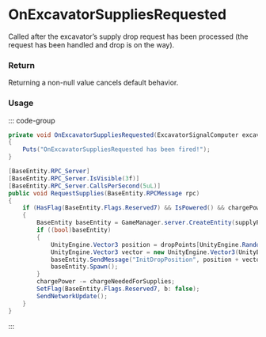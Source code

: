 # OnExcavatorSuppliesRequested
<Badge type="info" text="Electronic"/>[<Badge type="danger" text="Carbon Compatible"/>](https://github.com/CarbonCommunity/Carbon)[<Badge type="warning" text="Oxide Compatible"/>](https://github.com/OxideMod/Oxide.Rust)
Called after the excavator’s supply drop request has been processed (the request has been handled and drop is on the way).

### Return
Returning a non-null value cancels default behavior.

### Usage
::: code-group
```csharp [Example]
private void OnExcavatorSuppliesRequested(ExcavatorSignalComputer excavatorSignalComputer, BasePlayer player, BaseEntity local0)
{
	Puts("OnExcavatorSuppliesRequested has been fired!");
}
```
```csharp [Source — Assembly-CSharp @ ExcavatorSignalComputer]
[BaseEntity.RPC_Server]
[BaseEntity.RPC_Server.IsVisible(3f)]
[BaseEntity.RPC_Server.CallsPerSecond(5uL)]
public void RequestSupplies(BaseEntity.RPCMessage rpc)
{
	if (HasFlag(BaseEntity.Flags.Reserved7) && IsPowered() && chargePower >= chargeNeededForSupplies)
	{
		BaseEntity baseEntity = GameManager.server.CreateEntity(supplyPlanePrefab.resourcePath);
		if ((bool)baseEntity)
		{
			UnityEngine.Vector3 position = dropPoints[UnityEngine.Random.Range(0, dropPoints.Length)].position;
			UnityEngine.Vector3 vector = new UnityEngine.Vector3(UnityEngine.Random.Range(-3f, 3f), 0f, UnityEngine.Random.Range(-3f, 3f));
			baseEntity.SendMessage("InitDropPosition", position + vector, UnityEngine.SendMessageOptions.DontRequireReceiver);
			baseEntity.Spawn();
		}
		chargePower -= chargeNeededForSupplies;
		SetFlag(BaseEntity.Flags.Reserved7, b: false);
		SendNetworkUpdate();
	}
}

```
:::
